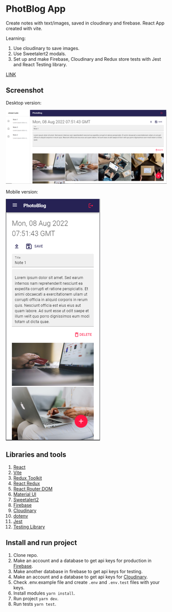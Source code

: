 # PhotBlog App

Create notes with text/images, saved in cloudinary and firebase. React App created with vite.

Learning:

1. Use cloudinary to save images.
2. Use Sweetalert2 modals.
3. Set up and make Firebase, Cloudinary and Redux store tests with Jest and React Testing library.

<!-- # Deployment

VERCEL: -->

[LINK]()

## Screenshot

Desktop version:

![Screenshot](src/assets/screenshots/screenshot-desktop.png)

Mobile version:

![Screenshot](src/assets/screenshots/screenshot-mobile.png)

## Libraries and tools

1.  [React](https://en.reactjs.org/)
2.  [Vite](https://vitejs.dev/)
3.  [Redux Toolkit](https://redux-toolkit.js.org/)
4.  [React Redux](https://react-redux.js.org/introduction/getting-started)
5.  [React Router DOM](https://reactrouter.com/)
6.  [Material UI](https://mui.com/)
7.  [Sweetalert2](https://sweetalert2.github.io/)
8.  [Firebase](https://firebase.google.com/)
9.  [Cloudinary](https://cloudinary.com/)
10. [dotenv](https://www.dotenv.org/)
11. [Jest](https://jestjs.io/)
12. [Testing Library](https://testing-library.com/)

## Install and run project

1. Clone repo.
2. Make an account and a database to get api keys for production in [Firebase](https://firebase.google.com/).
3. Make another database in firebase to get api keys for testing.
4. Make an account and a database to get api keys for [Cloudinary](https://cloudinary.com/).
5. Check .env.example file and create `.env` and `.env.test` files with your keys.
6. Install modules `yarn install`.
7. Run project `yarn dev`.
8. Run tests `yarn test`.
